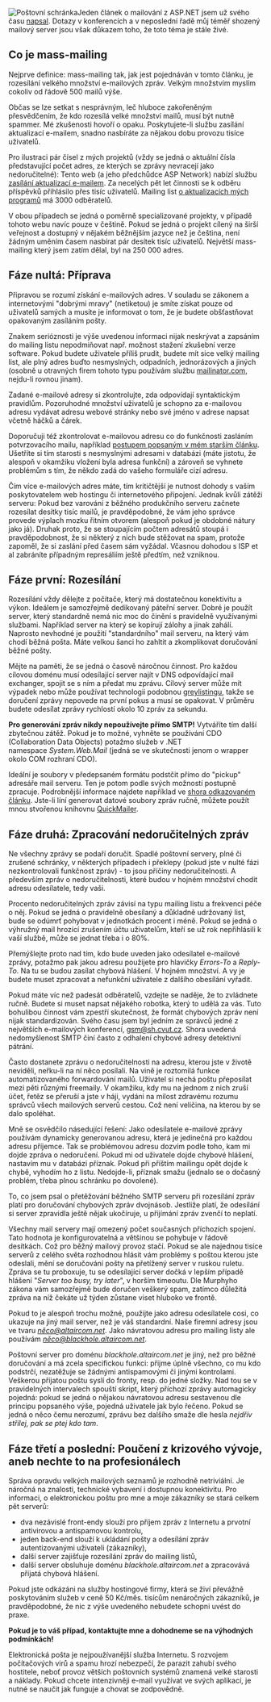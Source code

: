 <!-- dcterms:identifier = aspnetcz#28 -->
<!-- dcterms:title = Rozesílání hromadných e-mailových zpráv z prostředí .NET -->
<!-- dcterms:abstract = Jeden článek o mailování z ASP.NET jsem už svého času napsal. Dotazy v konferencích a v neposlední řadě můj téměř shozený mailový server jsou však důkazem toho, že toto téma je stále živé. -->
<!-- np9:categoryId = 1 -->
<!-- x4w:category = IT -->
<!-- np9:authorId = 1 -->
<!-- np9:authorEmail = michal.valasek@altairis.cz -->
<!-- dcterms:creator = Michal Altair Valášek -->
<!-- dcterms:created = 2005-04-07T05:06:19.08+02:00 -->
<!-- dcterms:dateAccepted = 2005-04-07T05:06:19.08+02:00 -->

![Poštovní schránka](https://www.cdn.altairis.cz/Blog/letterbox.jpg "Poštovní schránka // via sxc.hu, used by permission")Jeden článek o mailování z ASP.NET jsem už svého času [napsal](/entry/article-20050103.aspx). Dotazy v konferencích a v neposlední řadě můj téměř shozený mailový server jsou však důkazem toho, že toto téma je stále živé.

## Co je mass-mailing

Nejprve definice: mass-mailing tak, jak jest pojednáván v tomto článku, je rozesílání velkého množství e-mailových zpráv. Velkým množstvím myslím cokoliv od řádově 500 mailů výše.

Občas se lze setkat s nesprávným, leč hluboce zakořeněným přesvědčením, že kdo rozesílá velké množství mailů, musí být nutně spammer. Mé zkušenosti hovoří o opaku. Poskytujete-li službu zasílání aktualizací e-mailem, snadno nasbíráte za nějakou dobu provozu tisíce uživatelů.

Pro ilustraci pár čísel z mých projektů (vždy se jedná o aktuální čísla představující počet adres, ze kterých se zprávy nevracejí jako nedoručitelné): Tento web (a jeho předchůdce ASP Network) nabízí službu [zasílání aktualizací e-mailem](/MailingList.aspx). Za necelých pět let činnosti se k odběru příspěvků přihlásilo přes tisíc uživatelů. Mailing list [o aktualizacích mých programů](http://software.altaircom.net/) má 3000 odběratelů.

V obou případech se jedná o poměrně specializované projekty, v případě tohoto webu navíc pouze v češtině. Pokud se jedná o projekt cílený na širší veřejnost a dostupný v nějakém běžnějším jazyce než je čeština, není žádným uměním časem nasbírat pár desítek tisíc uživatelů. Největší mass-mailing který jsem zatím dělal, byl na 250 000 adres.

## Fáze nultá: Příprava

Připravou se rozumí získání e-mailových adres. V souladu se zákonem a internetovými "dobrými mravy" (netiketou) je smíte získat pouze od uživatelů samých a musíte je informovat o tom, že je budete obšťastňovat opakovaným zasíláním pošty. 

Znakem serióznosti je výše uvedenou informaci nijak neskrývat a zapsáním do mailing listu nepodmiňovat např. možnost stažení zkušební verze software. Pokud budete uživatele příliš prudit, budete mít sice velký mailing list, ale plný adres buďto nesmyslných, odpadních, jednorázových a jiných (osobně u otravných firem tohoto typu používám službu [mailinator.com](http://www.mailinator.com/), nejdu-li rovnou jinam).

Zadané e-mailové adresy si zkontrolujte, zda odpovídají syntaktickým pravidlům. Pozoruhodné množství uživatelů je schopno za e-mailovou adresu vydávat adresu webové stránky nebo své jméno v adrese napsat včetně háčků a čárek.

Doporučuji též zkontrolovat e-mailovou adresu co do funkčnosti zasláním potvrzovacího mailu, například [postupem popsaným v mém starším článku](http://archive.aspnetwork.cz/art/clanek.asp?id=255). Ušetříte si tím starosti s nesmyslnými adresami v databázi (máte jistotu, že alespoň v okamžiku vložení byla adresa funkční) a zároveň se vyhnete problémům s tím, že někdo zadá do vašeho formuláře cizí adresu.

Čím více e-mailových adres máte, tím kritičtější je nutnost dohody s vaším poskytovatelem web hostingu či internetového připojení. Jednak kvůli zátěži serveru: Pokud bez varování z běžného produkčního serveru začnete rozesílat desítky tisíc mailů, je pravděpodobné, že vám jeho správce provede výplach mozku řitním otvorem (alespoň pokud je obdobné nátury jako já). Druhak proto, že se stoupajícím počtem adresátů stoupá i pravděpodobnost, že si některý z nich bude stěžovat na spam, protože zapoměl, že si zaslání před časem sám vyžádal. Včasnou dohodou s ISP et al zabráníte případným represáliím ještě předtím, než vzniknou.

## Fáze první: Rozesílání

Rozesílání vždy dělejte z počítače, který má dostatečnou konektivitu a výkon. Ideálem je samozřejmě dedikovaný páteřní server. Dobré je použít server, který standardně nemá nic moc do činění s pravidelně využívanými službami. Například server na který se kopírují zálohy a jinak zahálí. Naprosto nevhodné je použití "standardního" mail serveru, na který vám chodí běžná pošta. Máte velkou šanci ho zahltit a zkomplikovat doručování běžné pošty.

Mějte na paměti, že se jedná o časově náročnou činnost. Pro každou cílovou doménu musí odesílající server najít v DNS odpovídající mail exchanger, spojit se s ním a předat mu zprávu. Cílový server může mít výpadek nebo může používat technologii podobnou [greylistingu](http://projects.puremagic.com/greylisting/), takže se doručení zprávy nepovede na první pokus a musí se opakovat. V průměru budete odesílat zprávy rychlostí okolo 10 zpráv za sekundu.

**Pro generování zpráv nikdy nepoužívejte přímo SMTP!** Vytváříte tím další zbytečnou zátěž. Pokud je to možné, vyhněte se používání CDO (Collaboration Data Objects) potažmo služeb v .NET namespace *System.Web.Mail* (jedná se ve skutečnosti jenom o wrapper okolo COM rozhraní CDO).

Ideální je soubory v předepsaném formátu podstčit přímo do "pickup" adresáře mail serveru. Ten je potom podle svých možností postupně zpracuje. Podrobnější informace najdete například ve [shora odkazovaném článku](/entry/article-20050103.aspx#050135). Jste-li líní generovat datové soubory zpráv ručně, můžete použít mnou stvořenou knihovnu [QuickMailer](http://software.altaircom.net/software/quickmailer.aspx).

## Fáze druhá: Zpracování nedoručitelných zpráv

Ne všechny zprávy se podaří doručit. Spadlé poštovní servery, plné či zrušené schránky, v některých případech i překlepy (pokud jste v nulté fázi nezkontrolovali funkčnost zpráv) - to jsou příčiny nedoručitelnosti. A především zpráv o nedoručitelnosti, které budou v hojném množství chodit adresu odesílatele, tedy vaši.

Procento nedoručitelných zpráv závisí na typu mailing listu a frekvenci péče o něj. Pokud se jedná o pravidelně obesílaný a důkladně udržovaný list, bude se odúmrť pohybovat v jednotkách procent i méně. Pokud se jedná o výhružný mail hrozící zrušením účtu uživatelům, kteří se už rok nepřihlásili k vaší službě, může se jednat třeba i o 80%.

Přemýšlejte proto nad tím, kdo bude uveden jako odesílatel e-mailové zprávy, potažmo pak jakou adresu použijete pro hlavičky *Errors-To* a *Reply-To*. Na tu se budou zasílat chybová hlášení. V hojném množství. A vy je budete muset zpracovat a nefunkční uživatele z dalšího obesílání vyřadit. 

Pokud máte víc než padesát odběratelů, vzdejte se naděje, že to zvládnete ručně. Budete si muset napsat nějakého robotka, který to udělá za vás. Tuto bohulibou činnost vám zpestří skutečnost, že formát chybových zpráv není nijak standardizován. Svého času jsem byl jedním ze správců jedné z největších e-mailových konferencí, [gsm@sh.cvut.cz](mailto:gsm@sh.cvut.cz). Shora uvedená nedomyšlenost SMTP činí často z odhalení chybové adresy detektivní pátrání.

Často dostanete zprávu o nedoručitelnosti na adresu, kterou jste v životě neviděli, neřku-li na ní něco posílali. Na vině je roztomilá funkce automatizovaného forwardování mailů. Uživatel si nechá poštu přeposílat mezi pěti různými freemaily. V okamžiku, kdy mu na jednom z nich zruší účet, řetěz se přeruší a jste v háji, vydáni na milost zdravému rozumu správců všech mailových serverů cestou. Což není veličina, na kterou by se dalo spoléhat.

Mně se osvědčilo násedující řešení: Jako odesílatele e-mailové zprávy používám dynamicky generovanou adresu, která je jedinečná pro každou adresu příjemce. Tak se problémovou adresu dozvím podle toho, kam mi dojde zpráva o nedoručení. Pokud mi od uživatele dojde chybové hlášení, nastavím mu v databázi příznak. Pokud při příštím mailingu opět dojde k chybě, vyhodím ho z listu. Nedojde-li, příznak smažu (jednalo se o dočasný problém, třeba plnou schránku po dovolené).

To, co jsem psal o přetěžování běžného SMTP serveru při rozesílání zpráv platí pro doručování chybových zpráv dvojnásob. Jestliže platí, že odesílání si server zpravidla ještě nějak ukočíruje, u přijímání zpráv zvenčí to neplatí. 

Všechny mail servery mají omezený počet současných příchozích spojení. Tato hodnota je konfigurovatelná a většinou se pohybuje v řádově desítkách. Což pro běžný mailový provoz stačí. Pokud se ale najednou tisíce serverů z celého světa rozhodnou hlásit vám problémy s poštou kterou jste odeslali, mění se doručování pošty na přetížený server v ruskou ruletu. Zpráva se tu proboxuje, tu se odesílající server dočká v lepším případě hlášení "*Server too busy, try later*", v horším timeoutu. Dle Murphyho zákona vám samozřejmě bude doručen veškerý spam, zatímco důležitá zpráva na níž čekáte už týden zůstane viset hluboko ve frontě.

Pokud to je alespoň trochu možné, použijte jako adresu odesílatele cosi, co ukazuje na jiný mail server, než je váš standardní. Naše firemní adresy jsou ve tvaru *něco@altaircom.net*. Jako návratovou adresu pro mailing listy ale používám *něco@blackhole.altaircom.net*. 

Poštovní server pro doménu *blackhole.altaircom.net* je jiný, než pro běžné doručování a má zcela specifickou funkci: přijme úplně všechno, co mu kdo podstrčí, nezatěžuje se žádnými antispamovými či jinými kontrolami. Veškerou přijatou poštu syslí do fronty, resp. do jedné složky. Nad tou se v pravidelných intervalech spouští skript, který příchozí zprávy automagicky pojedná: pokud se jedná o nějakou návratovou adresu sestavenou dle principu popsaného výše, pojedná uživatele jak bylo řečeno. Pokud se jedná o něco čemu nerozumí, zprávu bez dalšího smaže dle hesla *nejdřív střílej, pak se ptej kdo tam*.

## Fáze třetí a poslední: Poučení z krizového vývoje, aneb nechte to na profesionálech

Správa opravdu velkých mailových seznamů je rozhodně netriviální. Je náročná na znalosti, technické vybavení i dostupnou konektivitu. Pro informaci, o elektronickou poštu pro mne a moje zákazníky se stará celkem pět serverů:

*   dva nezávislé front-endy slouží pro příjem zpráv z Internetu a prvotní antivirovou a antispamovou kontrolu,
*   jeden back-end slouží k ukládání pošty a odesílání zpráv autentizovanými uživateli (zákazníky),
*   další server zajišťuje rozesílání zpráv do mailing listů,
*   další server obsluhuje doménu *blackhole.altaircom.net* a zpracovává přijatá chybová hlášení.

Pokud jste odkázáni na služby hostingové firmy, která se živí převážně poskytováním služeb v ceně 50 Kč/měs. tisícům nenáročných zákazníků, je pravděpodobné, že nic z výše uvedeného nebudete schopni uvést do praxe.

**<reklama>**Pokud je to váš případ, kontaktujte mne a dohodneme se na výhodných podmínkách!**</reklama>**

Elektronická pošta je nejpoužívanější služba Internetu. S rozvojem počítačových virů a spamu hrozí nebezpečí, že parazit zahubí svého hostitele, neboť provoz větších poštovních systémů znamená velké starosti a náklady. Pokud chcete intenzivněji e-mail využívat ve svých aplikací, je nutné se naučit jak funguje a chovat se zodpovědně.